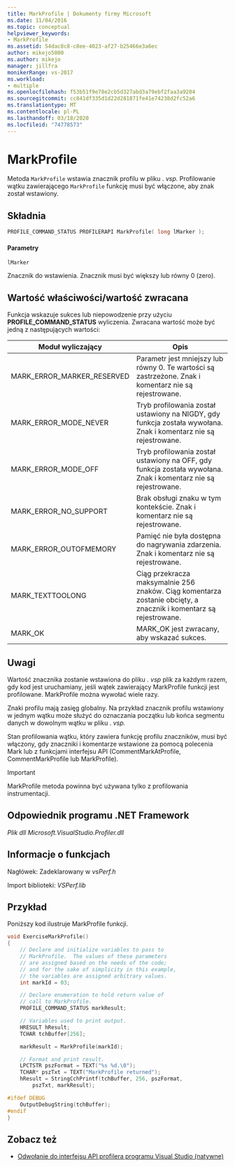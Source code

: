 ```yaml
---
title: MarkProfile | Dokumenty firmy Microsoft
ms.date: 11/04/2016
ms.topic: conceptual
helpviewer_keywords:
- MarkProfile
ms.assetid: 54dac8c8-c8ee-4023-af27-b25466e3a6ec
author: mikejo5000
ms.author: mikejo
manager: jillfra
monikerRange: vs-2017
ms.workload:
- multiple
ms.openlocfilehash: f53b51f9e78e2cb5d327abd3a79ebf2faa3a9204
ms.sourcegitcommit: cc841df335d1d22d281871fe41e74238d2fc52a6
ms.translationtype: MT
ms.contentlocale: pl-PL
ms.lasthandoff: 03/18/2020
ms.locfileid: "74778573"
---
```

# <a name="markprofile"></a>MarkProfile
Metoda `MarkProfile` wstawia znacznik profilu w pliku . *vsp.* Profilowanie wątku zawierającego `MarkProfile` funkcję musi być włączone, aby znak został wstawiony.

## <a name="syntax"></a>Składnia

```cpp
PROFILE_COMMAND_STATUS PROFILERAPI MarkProfile( long lMarker );
```

#### <a name="parameters"></a>Parametry
 `lMarker`

 Znacznik do wstawienia. Znacznik musi być większy lub równy 0 (zero).

## <a name="property-valuereturn-value"></a>Wartość właściwości/wartość zwracana
 Funkcja wskazuje sukces lub niepowodzenie przy użyciu **PROFILE_COMMAND_STATUS** wyliczenia. Zwracana wartość może być jedną z następujących wartości:

|Moduł wyliczający|Opis|
|----------------|-----------------|
|MARK_ERROR_MARKER_RESERVED|Parametr jest mniejszy lub równy 0. Te wartości są zastrzeżone. Znak i komentarz nie są rejestrowane.|
|MARK_ERROR_MODE_NEVER|Tryb profilowania został ustawiony na NIGDY, gdy funkcja została wywołana. Znak i komentarz nie są rejestrowane.|
|MARK_ERROR_MODE_OFF|Tryb profilowania został ustawiony na OFF, gdy funkcja została wywołana. Znak i komentarz nie są rejestrowane.|
|MARK_ERROR_NO_SUPPORT|Brak obsługi znaku w tym kontekście. Znak i komentarz nie są rejestrowane.|
|MARK_ERROR_OUTOFMEMORY|Pamięć nie była dostępna do nagrywania zdarzenia. Znak i komentarz nie są rejestrowane.|
|MARK_TEXTTOOLONG|Ciąg przekracza maksymalnie 256 znaków. Ciąg komentarza zostanie obcięty, a znacznik i komentarz są rejestrowane.|
|MARK_OK|MARK_OK jest zwracany, aby wskazać sukces.|

## <a name="remarks"></a>Uwagi
 Wartość znacznika zostanie wstawiona do pliku . *vsp* plik za każdym razem, gdy kod jest uruchamiany, jeśli wątek zawierający MarkProfile funkcji jest profilowane. MarkProfile można wywołać wiele razy.

 Znaki profilu mają zasięg globalny. Na przykład znacznik profilu wstawiony w jednym wątku może służyć do oznaczania początku lub końca segmentu danych w dowolnym wątku w pliku . *vsp.*

 Stan profilowania wątku, który zawiera funkcję profilu znaczników, musi być włączony, gdy znaczniki i komentarze wstawione za pomocą polecenia Mark lub z funkcjami interfejsu API (CommentMarkAtProfile, CommentMarkProfile lub MarkProfile).

> [!IMPORTANT]
> MarkProfile metoda powinna być używana tylko z profilowania instrumentacji.

## <a name="net-framework-equivalent"></a>Odpowiednik programu .NET Framework
 *Plik dll Microsoft.VisualStudio.Profiler.dll*

## <a name="function-information"></a>Informacje o funkcjach
 Nagłówek: Zadeklarowany w *vsPerf.h*

 Import biblioteki: *VSPerf.lib*

## <a name="example"></a>Przykład
 Poniższy kod ilustruje MarkProfile funkcji.

```cpp
void ExerciseMarkProfile()
{
    // Declare and initialize variables to pass to
    // MarkProfile.  The values of these parameters
    // are assigned based on the needs of the code;
    // and for the sake of simplicity in this example,
    // the variables are assigned arbitrary values.
    int markId = 03;

    // Declare enumeration to hold return value of
    // call to MarkProfile.
    PROFILE_COMMAND_STATUS markResult;

    // Variables used to print output.
    HRESULT hResult;
    TCHAR tchBuffer[256];

    markResult = MarkProfile(markId);

    // Format and print result.
    LPCTSTR pszFormat = TEXT("%s %d.\0");
    TCHAR* pszTxt = TEXT("MarkProfile returned");
    hResult = StringCchPrintf(tchBuffer, 256, pszFormat,
        pszTxt, markResult);

#ifdef DEBUG
    OutputDebugString(tchBuffer);
#endif
}
```

## <a name="see-also"></a>Zobacz też
- [Odwołanie do interfejsu API profilera programu Visual Studio (natywne)](../profiling/visual-studio-profiler-api-reference-native.md)

